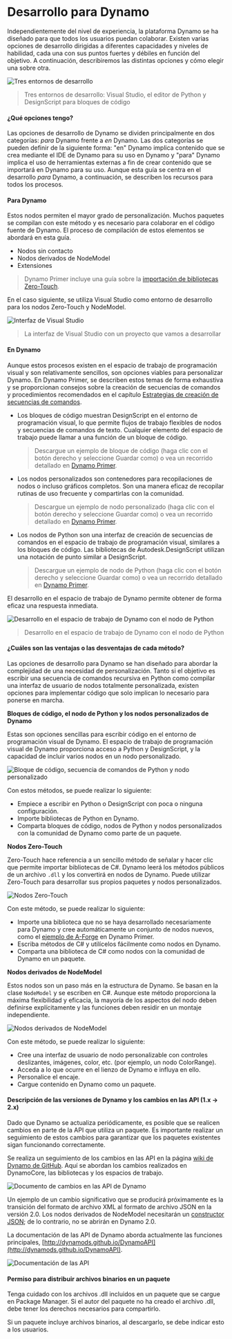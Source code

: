 # Desarrollo para Dynamo 

Independientemente del nivel de experiencia, la plataforma Dynamo se ha diseñado para que todos los usuarios puedan colaborar. Existen varias opciones de desarrollo dirigidas a diferentes capacidades y niveles de habilidad, cada una con sus puntos fuertes y débiles en función del objetivo. A continuación, describiremos las distintas opciones y cómo elegir una sobre otra.

![Tres entornos de desarrollo](images/developing-for-dynamo.png)

> Tres entornos de desarrollo: Visual Studio, el editor de Python y DesignScript para bloques de código

#### ¿Qué opciones tengo? <a href="#what-are-my-options" id="what-are-my-options"></a>

Las opciones de desarrollo de Dynamo se dividen principalmente en dos categorías: _para_ Dynamo frente a _en_ Dynamo. Las dos categorías se pueden definir de la siguiente forma: "en" Dynamo implica contenido que se crea mediante el IDE de Dynamo para su uso en Dynamo y "para" Dynamo implica el uso de herramientas externas a fin de crear contenido que se importará en Dynamo para su uso. Aunque esta guía se centra en el desarrollo _para_ Dynamo, a continuación, se describen los recursos para todos los procesos.

#### Para Dynamo <a href="#for-dynamo" id="for-dynamo"></a>

Estos nodos permiten el mayor grado de personalización. Muchos paquetes se compilan con este método y es necesario para colaborar en el código fuente de Dynamo. El proceso de compilación de estos elementos se abordará en esta guía.

* Nodos sin contacto
* Nodos derivados de NodeModel
* Extensiones

> Dynamo Primer incluye una guía sobre la [importación de bibliotecas Zero-Touch](https://primer2.dynamobim.org/6_custom_nodes_and_packages/6-2_packages/5-zero-touch).

En el caso siguiente, se utiliza Visual Studio como entorno de desarrollo para los nodos Zero-Touch y NodeModel.

![Interfaz de Visual Studio](images/vs-devenv.jpg)

> La interfaz de Visual Studio con un proyecto que vamos a desarrollar

#### En Dynamo <a href="#in-dynamo" id="in-dynamo"></a>

Aunque estos procesos existen en el espacio de trabajo de programación visual y son relativamente sencillos, son opciones viables para personalizar Dynamo. En Dynamo Primer, se describen estos temas de forma exhaustiva y se proporcionan consejos sobre la creación de secuencias de comandos y procedimientos recomendados en el capítulo [Estrategias de creación de secuencias de comandos](http://dynamoprimer.com/en/12\_Best-Practice/12-1\_Scripting-Strategies.html).

*   Los bloques de código muestran DesignScript en el entorno de programación visual, lo que permite flujos de trabajo flexibles de nodos y secuencias de comandos de texto. Cualquier elemento del espacio de trabajo puede llamar a una función de un bloque de código.

    > Descargue un ejemplo de bloque de código (haga clic con el botón derecho y seleccione Guardar como) o vea un recorrido detallado en [Dynamo Primer](https://primer.dynamobim.org/07\_Code-Block/7-1\_what-is-a-code-block.html).
*   Los nodos personalizados son contenedores para recopilaciones de nodos o incluso gráficos completos. Son una manera eficaz de recopilar rutinas de uso frecuente y compartirlas con la comunidad.

    > Descargue un ejemplo de nodo personalizado (haga clic con el botón derecho y seleccione Guardar como) o vea un recorrido detallado en [Dynamo Primer](https://primer.dynamobim.org/10\_Custom-Nodes/10-1\_Introduction.html).
*   Los nodos de Python son una interfaz de creación de secuencias de comandos en el espacio de trabajo de programación visual, similares a los bloques de código. Las bibliotecas de Autodesk.DesignScript utilizan una notación de punto similar a DesignScript.

    > Descargue un ejemplo de nodo de Python (haga clic con el botón derecho y seleccione Guardar como) o vea un recorrido detallado en [Dynamo Primer](https://primer.dynamobim.org/10\_Custom-Nodes/10-4\_Python.html).

El desarrollo en el espacio de trabajo de Dynamo permite obtener de forma eficaz una respuesta inmediata.

![Desarrollo en el espacio de trabajo de Dynamo con el nodo de Python](images/python-example.jpg)

> Desarrollo en el espacio de trabajo de Dynamo con el nodo de Python

#### ¿Cuáles son las ventajas o las desventajas de cada método? <a href="#what-are-the-advantagesdisadvantages-of-each" id="what-are-the-advantagesdisadvantages-of-each"></a>

Las opciones de desarrollo para Dynamo se han diseñado para abordar la complejidad de una necesidad de personalización. Tanto si el objetivo es escribir una secuencia de comandos recursiva en Python como compilar una interfaz de usuario de nodos totalmente personalizada, existen opciones para implementar código que solo implican lo necesario para ponerse en marcha.

**Bloques de código, el nodo de Python y los nodos personalizados de Dynamo**

Estas son opciones sencillas para escribir código en el entorno de programación visual de Dynamo. El espacio de trabajo de programación visual de Dynamo proporciona acceso a Python y DesignScript, y la capacidad de incluir varios nodos en un nodo personalizado.

![Bloque de código, secuencia de comandos de Python y nodo personalizado](images/Development-Icons.png)

Con estos métodos, se puede realizar lo siguiente:

* Empiece a escribir en Python o DesignScript con poca o ninguna configuración.
* Importe bibliotecas de Python en Dynamo.
* Comparta bloques de código, nodos de Python y nodos personalizados con la comunidad de Dynamo como parte de un paquete.

**Nodos Zero-Touch**

Zero-Touch hace referencia a un sencillo método de señalar y hacer clic que permite importar bibliotecas de C#. Dynamo leerá los métodos públicos de un archivo `.dll` y los convertirá en nodos de Dynamo. Puede utilizar Zero-Touch para desarrollar sus propios paquetes y nodos personalizados.

![Nodos Zero-Touch](images/ZTImport.png)

Con este método, se puede realizar lo siguiente:

* Importe una biblioteca que no se haya desarrollado necesariamente para Dynamo y cree automáticamente un conjunto de nodos nuevos, como el [ejemplo de A-Forge](http://dynamoprimer.com/en/10\_Packages/10-5\_Zero-Touch.html) en Dynamo Primer.
* Escriba métodos de C# y utilícelos fácilmente como nodos en Dynamo.
* Comparta una biblioteca de C# como nodos con la comunidad de Dynamo en un paquete.

**Nodos derivados de NodeModel**

Estos nodos son un paso más en la estructura de Dynamo. Se basan en la clase `NodeModel` y se escriben en C#. Aunque este método proporciona la máxima flexibilidad y eficacia, la mayoría de los aspectos del nodo deben definirse explícitamente y las funciones deben residir en un montaje independiente.

![Nodos derivados de NodeModel](images/Development-Icons-NodeModel.png)

Con este método, se puede realizar lo siguiente:

* Cree una interfaz de usuario de nodo personalizable con controles deslizantes, imágenes, color, etc. (por ejemplo, un nodo ColorRange).
* Acceda a lo que ocurre en el lienzo de Dynamo e influya en ello.
* Personalice el encaje.
* Cargue contenido en Dynamo como un paquete.

#### Descripción de las versiones de Dynamo y los cambios en las API (1.x → 2.x) <a href="#understanding-dynamo-versioning-and-api-changes-1x-2x" id="understanding-dynamo-versioning-and-api-changes-1x-2x"></a>

Dado que Dynamo se actualiza periódicamente, es posible que se realicen cambios en parte de la API que utiliza un paquete. Es importante realizar un seguimiento de estos cambios para garantizar que los paquetes existentes sigan funcionando correctamente.

Se realiza un seguimiento de los cambios en las API en la página [wiki de Dynamo de GitHub](https://github.com/DynamoDS/Dynamo/wiki/API-Changes). Aquí se abordan los cambios realizados en DynamoCore, las bibliotecas y los espacios de trabajo.

![Documento de cambios en las API de Dynamo](images/api-changes.jpg)

Un ejemplo de un cambio significativo que se producirá próximamente es la transición del formato de archivo XML al formato de archivo JSON en la versión 2.0. Los nodos derivados de NodeModel necesitarán un [constructor JSON](https://github.com/DynamoDS/Dynamo/wiki/Write-a-Json-Constructor-for-a-NodeModel-Node); de lo contrario, no se abrirán en Dynamo 2.0.

La documentación de las API de Dynamo aborda actualmente las funciones principales, [http://dynamods.github.io/DynamoAPI](http://dynamods.github.io/DynamoAPI).

![Documentación de las API](images/api-docs.jpg)

#### Permiso para distribuir archivos binarios en un paquete <a href="#permission-to-distribute-binaries-in-a-package" id="permission-to-distribute-binaries-in-a-package"></a>

Tenga cuidado con los archivos .dll incluidos en un paquete que se cargue en Package Manager. Si el autor del paquete no ha creado el archivo .dll, debe tener los derechos necesarios para compartirlo.

Si un paquete incluye archivos binarios, al descargarlo, se debe indicar esto a los usuarios.
